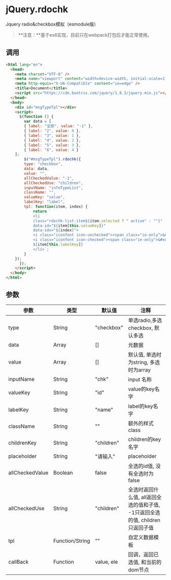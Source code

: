# jQuery.rdochk
Jquery radio&checkbox模拟（esmodule版）

> **注意：**基于es6实现，目前只在webpack打包后才能正常使用。

## 调用

```html
<html lang="en">
  <head>
    <meta charset="UTF-8" />
    <meta name="viewport" content="width=device-width, initial-scale=1.0" />
    <meta http-equiv="X-UA-Compatible" content="ie=edge" />
    <title>Document</title>
    <script src="https://cdn.bootcss.com/jquery/1.8.3/jquery.min.js"></script>
  </head>
  <body>
    <div id="msgTypeTpl"></div>
    <script>
      $(function () {
        var data = [
        { label: "全部", value: "-1" },
        { label: "2", value: 0 },
        { label: "3", value: 1 },
        { label: "4", value: 2 },
        { label: "5", value: 3 },
        { label: "6", value: 4 }
    ];
        $("#msgTypeTpl").rdochk({
        type: "checkbox",
        data: data,
        value: "",
        allCheckedValue: "-1",
        allCheckedUse: "children",
        inputName: "infoTypeList",
        className: "",
        valueKey: "value",
        labelKey: "label",
        tpl: function(item, index) {
            return `
            <li
            class="rdochk-list-item${item.selected ? " active" : ""}"
            data-id="${item[this.valueKey]}"
            data-idx="${index}">
            <i class="iconfont icon-unchecked"><span class="ie-only">&#xe628;</span></i>
            <i class="iconfont icon-checked"><span class="ie-only">&#xe7b8;</span></i>
            ${item[this.labelKey]}
            </li>`;
        }
    });
      });
    </script>
  </body>
</html>

```



## 参数

| 参数            | 类型            | 默认值     | 注释                                                         |
| --------------- | --------------- | ---------- | ------------------------------------------------------------ |
| type            | String          | "checkbox" | 单选radio,多选checkbox, 默认多选                             |
| data            | Array           | []         | 元数据                                                       |
| value           | Array           | []         | 默认值, 单选时为string, 多选时为array                        |
| inputName       | String          | "chk"      | input 名称                                                   |
| valueKey        | String          | "id"       | value的key名字                                               |
| labelKey        | String          | "name"     | label的key名字                                               |
| className       | String          | ""         | 额外的样式class                                              |
| childrenKey     | String          | "children" | children的key名字                                            |
| placeholder     | String          | "请输入"   | placeholder                                                  |
| allCheckedValue | Boolean         | false      | 全选的id值, 没有全选时为false                                |
| allCheckedUse   | String          | "children" | 全选时返回什么值, all返回全选的值和子值, -1只返回全选的值, children只返回子值 |
| tpl             | Function/String | ""         | 自定义数据模板                                               |
| callBack        | Function        | value, ele | 回调，返回已选值, 和当前的dom节点                            |
